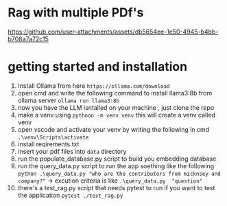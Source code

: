 # Rag with multiple PDf's


https://github.com/user-attachments/assets/db5654ee-1e50-4945-b4bb-b708a7a72c15



# getting started and installation
1. Install Ollama from here `https://ollama.com/download`
2. open cmd and write the following command to install llama3:8b from ollama server `ollama run llama3:8b`
3. now you have the LLM isntalled on your machine , just clone the repo 
4. make a venv using `pythoon -m venv venv` this will create a venv called venv
5. open vscode and activate your venv by writing the following in cmd `.\venv\Scripts\activate`
6. install reqirements.txt
7. insert your pdf files into `data` directory
8. run the populate_database.py script to build you embedding database
9. run the query_data.py script to run the app soething like the following `python .\query_data.py "who are the contributors from micknsey and company?"` -> excution criteria is like `.\query_data.py  "question" `
10. there's a test_rag.py script that needs pytest to run if you want to test the application `pytest ./test_rag.py`